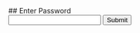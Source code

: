 <div id="panel">
## Enter Password

<form id="login">
    <input type="password" id="password" name="password"/>
    <input type="submit" id="submit" value="Submit"/>
</form>
</div>

<div id="done"  style="visibility: hidden">
## Password accepted. 
Press x to close this window and proceed through door
</div>
<script src="login.js">{newline}</script>
